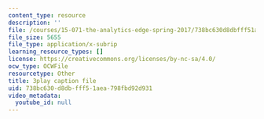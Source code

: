```yaml
---
content_type: resource
description: ''
file: /courses/15-071-the-analytics-edge-spring-2017/738bc630d8dbfff51aea798fbd92d931_WTuwV-rWxUc.srt
file_size: 5655
file_type: application/x-subrip
learning_resource_types: []
license: https://creativecommons.org/licenses/by-nc-sa/4.0/
ocw_type: OCWFile
resourcetype: Other
title: 3play caption file
uid: 738bc630-d8db-fff5-1aea-798fbd92d931
video_metadata:
  youtube_id: null
---
```

